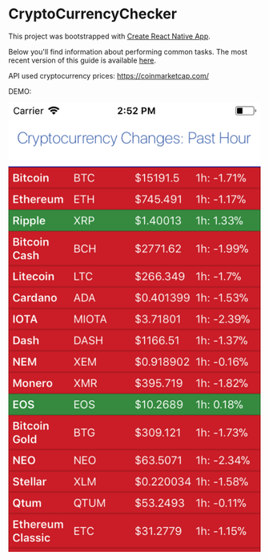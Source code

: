 
# CryptoCurrencyChecker
This project was bootstrapped with [Create React Native App](https://github.com/react-community/create-react-native-app).

Below you'll find information about performing common tasks. The most recent version of this guide is available [here](https://github.com/react-community/create-react-native-app/blob/master/react-native-scripts/template/README.md).

API used cryptocurrency prices: https://coinmarketcap.com/


DEMO: 


![alt text](https://github.com/DemetriosBairaktaris/CryptoCurrencyChecker/blob/master/CryptoPic.png)
